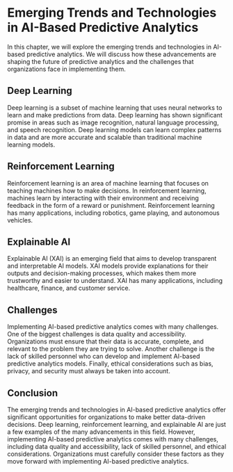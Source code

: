 Emerging Trends and Technologies in AI-Based Predictive Analytics
===================================================================================================

In this chapter, we will explore the emerging trends and technologies in AI-based predictive analytics. We will discuss how these advancements are shaping the future of predictive analytics and the challenges that organizations face in implementing them.

Deep Learning
-------------

Deep learning is a subset of machine learning that uses neural networks to learn and make predictions from data. Deep learning has shown significant promise in areas such as image recognition, natural language processing, and speech recognition. Deep learning models can learn complex patterns in data and are more accurate and scalable than traditional machine learning models.

Reinforcement Learning
----------------------

Reinforcement learning is an area of machine learning that focuses on teaching machines how to make decisions. In reinforcement learning, machines learn by interacting with their environment and receiving feedback in the form of a reward or punishment. Reinforcement learning has many applications, including robotics, game playing, and autonomous vehicles.

Explainable AI
--------------

Explainable AI (XAI) is an emerging field that aims to develop transparent and interpretable AI models. XAI models provide explanations for their outputs and decision-making processes, which makes them more trustworthy and easier to understand. XAI has many applications, including healthcare, finance, and customer service.

Challenges
----------

Implementing AI-based predictive analytics comes with many challenges. One of the biggest challenges is data quality and accessibility. Organizations must ensure that their data is accurate, complete, and relevant to the problem they are trying to solve. Another challenge is the lack of skilled personnel who can develop and implement AI-based predictive analytics models. Finally, ethical considerations such as bias, privacy, and security must always be taken into account.

Conclusion
----------

The emerging trends and technologies in AI-based predictive analytics offer significant opportunities for organizations to make better data-driven decisions. Deep learning, reinforcement learning, and explainable AI are just a few examples of the many advancements in this field. However, implementing AI-based predictive analytics comes with many challenges, including data quality and accessibility, lack of skilled personnel, and ethical considerations. Organizations must carefully consider these factors as they move forward with implementing AI-based predictive analytics.
